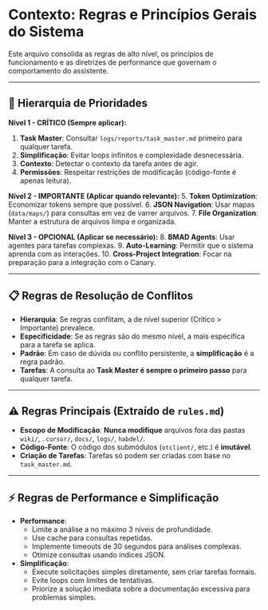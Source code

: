 # Contexto: Regras e Princípios Gerais do Sistema

Este arquivo consolida as regras de alto nível, os princípios de funcionamento e as diretrizes de performance que governam o comportamento do assistente.

---

## 🎯 Hierarquia de Prioridades

**Nível 1 - CRÍTICO (Sempre aplicar):**
1.  **Task Master**: Consultar `logs/reports/task_master.md` primeiro para qualquer tarefa.
2.  **Simplificação**: Evitar loops infinitos e complexidade desnecessária.
3.  **Contexto**: Detectar o contexto da tarefa antes de agir.
4.  **Permissões**: Respeitar restrições de modificação (código-fonte é apenas leitura).

**Nível 2 - IMPORTANTE (Aplicar quando relevante):**
5.  **Token Optimization**: Economizar tokens sempre que possível.
6.  **JSON Navigation**: Usar mapas (`data/maps/`) para consultas em vez de varrer arquivos.
7.  **File Organization**: Manter a estrutura de arquivos limpa e organizada.

**Nível 3 - OPCIONAL (Aplicar se necessário):**
8.  **BMAD Agents**: Usar agentes para tarefas complexas.
9.  **Auto-Learning**: Permitir que o sistema aprenda com as interações.
10. **Cross-Project Integration**: Focar na preparação para a integração com o Canary.

---

## 📋 Regras de Resolução de Conflitos

-   **Hierarquia**: Se regras conflitam, a de nível superior (Crítico > Importante) prevalece.
-   **Especificidade**: Se as regras são do mesmo nível, a mais específica para a tarefa se aplica.
-   **Padrão**: Em caso de dúvida ou conflito persistente, a **simplificação** é a regra padrão.
-   **Tarefas**: A consulta ao **Task Master é sempre o primeiro passo** para qualquer tarefa.

---

## ⚠️ Regras Principais (Extraído de `rules.md`)

-   **Escopo de Modificação**: **Nunca modifique** arquivos fora das pastas `wiki/`, `.cursor/`, `docs/`, `logs/`, `habdel/`.
-   **Código-Fonte**: O código dos submódulos (`otclient/`, etc.) é **imutável**.
-   **Criação de Tarefas**: Tarefas só podem ser criadas com base no `task_master.md`.

---

## ⚡ Regras de Performance e Simplificação

-   **Performance**:
    *   Limite a análise a no máximo 3 níveis de profundidade.
    *   Use cache para consultas repetidas.
    *   Implemente timeouts de 30 segundos para análises complexas.
    *   Otimize consultas usando índices JSON.
-   **Simplificação**:
    *   Execute solicitações simples diretamente, sem criar tarefas formais.
    *   Evite loops com limites de tentativas.
    *   Priorize a solução imediata sobre a documentação excessiva para problemas simples.
